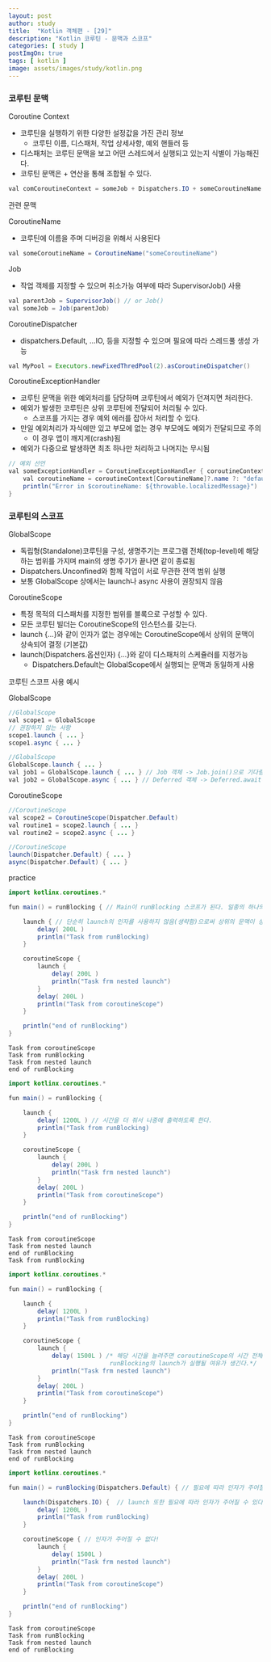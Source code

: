 ```yaml
---
layout: post
author: study
title:  "Kotlin 객체편 - [29]"
description: "Kotlin 코루틴 - 문맥과 스코프"
categories: [ study ]
postImgOn: true
tags: [ kotlin ]
image: assets/images/study/kotlin.png
---
```


### 코루틴 문맥

Coroutine Context
- 코루틴을 실행하기 위한 다양한 설정값을 가진 관리 정보
    - 코루틴 이름, 디스패처, 작업 상세사항, 예외 핸들러 등
- 디스패처는 코루틴 문맥을 보고 어떤 스레드에서 실행되고 있는지 식별이 가능해진다.
- 코루틴 문맥은 + 연산을 통해 조합될 수 있다.

```java
val comCoroutineContext = someJob + Dispatchers.IO + someCoroutineName + someExceptionHandler
```

 
관련 문맥

CoroutineName
- 코루틴에 이름을 주며 디버깅을 위해서 사용된다
```java
val someCoroutineName = CoroutineName("someCoroutineName")
```

Job
- 작업 객체를 지정할 수 있으며 취소가능 여부에 따라 SupervisorJob() 사용
```java
val parentJob = SupervisorJob() // or Job()
val someJob = Job(parentJob)
```


CoroutineDispatcher
- dispatchers.Default, ...IO, 등을 지정할 수 있으며 필요에 따라 스레드풀 생성 가능
```java
val MyPool = Executors.newFixedThredPool(2).asCoroutineDispatcher()
```

CoroutineExceptionHandler
- 코루틴 문맥을 위한 예외처리를 담당하며 코루틴에서 예외가 던져지면 처리한다.
- 예외가 발생한 코루틴은 상위 코루틴에 전달되어 처리될 수 있다.
    - 스코프를 가지는 경우 예외 에러를 잡아서 처리할 수 있다.
- 만일 예외처리가 자식에만 있고 부모에 없는 경우 부모에도 예외가 전달되므로 주의
    - 이 경우 앱이 깨지게(crash)됨
- 예외가 다중으로 발생하면 최초 하나만 처리하고 나머지는 무시됨

```java
// 예외 선언
val someExceptionHandler = CoroutineExceptionHandler { coroutineContext, throwable -> 
    val coroutineName = coroutineContext[CoroutineName]?.name ?: "default coroutine name"
    println("Error in $coroutineName: ${throwable.localizedMessage}")
}
```


### 코루틴의 스코프

GlobalScope
- 독립형(Standalone)코루틴을 구성, 생명주기는 프로그램 전체(top-level)에 해당하는 범위를 가지며 main의 생명 주기가 끝나면 같이 종료됨
- Dispatchers.Unconfined와 함께 작업이 서로 무관한 전역 범위 실행
- 보통 GlobalScope 상에서는 launch나 async 사용이 권장되지 않음

CoroutineScope
- 특정 목적의 디스패처를 지정한 범위를 블록으로 구성할 수 있다.
- 모든 코루틴 빌더는 CoroutineScope의 인스턴스를 갖는다.
- launch {...}와 같이 인자가 없는 경우에는 CoroutineScope에서 상위의 문맥이 상속되어 결정 (기본값)
- launch(Dispatchers.옵션인자) {...}와 같이 디스패처의 스케쥴러를 지정가능
    - Dispatchers.Default는 GlobalScope에서 실행되는 문맥과 동일하게 사용


코루틴 스코프 사용 예시

GlobalScope
```java
//GlobalScope
val scope1 = GlobalScope
// 권장하지 않는 사항
scope1.launch { ... } 
scope1.async { ... }
```
```java
//GlobalScope
GlobalScope.launch { ... }
val job1 = GlobalScope.launch { ... } // Job 객체 -> Job.join()으로 기다림
val job2 = GlobalScope.async { ... } // Deferred 객체 -> Deferred.await()으로 기다림(결과 반환)
```

CoroutineScope
```java
//CoroutineScope
val scope2 = CoroutineScope(Dispatcher.Default)
val routine1 = scope2.launch { ... }
val routine2 = scope2.async { ... }
```
```java
//CoroutineScope
launch(Dispatcher.Default) { ... } 
async(Dispatcher.Default) { ... } 
```


practice
```java
import kotlinx.coroutines.*

fun main() = runBlocking { // Main이 runBlocking 스코프가 된다. 일종의 하나의 코루틴 스코프 

    launch { // 단순히 launch의 인자를 사용하지 않음(생략함)으로써 상위의 문맥이 상속되게 한다.
        delay( 200L )
        println("Task from runBlocking)
    }

    coroutineScope {
        launch {
            delay( 200L )
            println("Task frm nested launch")
        }
        delay( 200L )
        println("Task from coroutineScope")
    }

    println("end of runBlocking")
}
```
```
Task from coroutineScope
Task from runBlocking
Task from nested launch
end of runBlocking
```

```java
import kotlinx.coroutines.*

fun main() = runBlocking { 

    launch { 
        delay( 1200L ) // 시간을 더 줘서 나중에 출력하도록 한다.
        println("Task from runBlocking)
    }

    coroutineScope {
        launch {
            delay( 200L )
            println("Task frm nested launch")
        }
        delay( 200L )
        println("Task from coroutineScope")
    }

    println("end of runBlocking")
}
```
```
Task from coroutineScope
Task from nested launch
end of runBlocking
Task from runBlocking 
```

```java
import kotlinx.coroutines.*

fun main() = runBlocking { 

    launch { 
        delay( 1200L ) 
        println("Task from runBlocking)
    }

    coroutineScope {
        launch {
            delay( 1500L ) /* 해당 시간을 늘려주면 coroutineScope의 시간 전체가 증가하므로
                            runBlocking의 launch가 실행될 여유가 생긴다.*/
            println("Task frm nested launch")
        }
        delay( 200L )
        println("Task from coroutineScope")
    }

    println("end of runBlocking")
}
```
```
Task from coroutineScope
Task from runBlocking
Task from nested launch
end of runBlocking
```

```java
import kotlinx.coroutines.*

fun main() = runBlocking(Dispatchers.Default) { // 필요에 따라 인자가 주어질 수 있다.

    launch(Dispatchers.IO) {  // launch 또한 필요에 따라 인자가 주어질 수 있다.
        delay( 1200L ) 
        println("Task from runBlocking)
    }

    coroutineScope { // 인자가 주어질 수 없다!
        launch {
            delay( 1500L )
            println("Task frm nested launch")
        }
        delay( 200L )
        println("Task from coroutineScope")
    }

    println("end of runBlocking")
}
```
```
Task from coroutineScope
Task from runBlocking
Task from nested launch
end of runBlocking
```